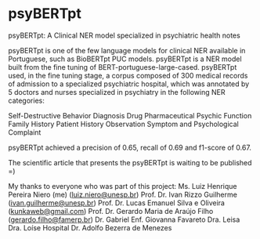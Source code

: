 # psyBERTpt
psyBERTpt: A Clinical NER model specialized in psychiatric health notes

psyBERTpt is one of the few language models for clinical NER available in Portuguese, such as BioBERTpt PUC models.
psyBERTpt is a NER model built from the fine tuning of BERT-portuguese-large-cased.
psyBERTpt used, in the fine tuning stage, a corpus composed of 300 medical records of admission to a specialized psychiatric hospital, which was annotated by 5 doctors and nurses specialized in psychiatry in the following NER categories:

Self-Destructive Behavior
Diagnosis
Drug
Pharmaceutical
Psychic Function
Family History
Patient History
Observation
Symptom and Psychological Complaint

psyBERTpt achieved a precision of 0.65, recall of 0.69 and f1-score of 0.67.

The scientific article that presents the psyBERTpt is waiting to be published =)

My thanks to everyone who was part of this project:
Ms. Luiz Henrique Pereira Niero (me) (luiz.niero@unesp.br)
Prof. Dr. Ivan Rizzo Guilherme (ivan.guilherme@unesp.br)
Prof. Dr. Lucas Emanuel Silva e Oliveira (kunkaweb@gmail.com)
Prof. Dr. Gerardo Maria de Araújo Filho (gerardo.filho@famerp.br)
Dr. Gabriel
Enf. Giovanna Favareto
Dra. Leisa
Dra. Loíse
Hospital Dr. Adolfo Bezerra de Menezes
